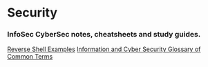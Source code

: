 # Security 
### InfoSec CyberSec notes, cheatsheets and study guides. 
[Reverse Shell Examples](reverseshells.md)
[Information and Cyber Security Glossary of Common Terms](glossary.md)

